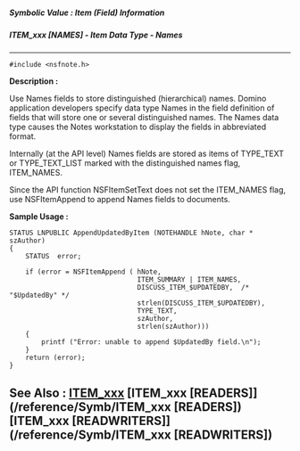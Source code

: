 ##### Symbolic Value : Item (Field) Information
##### ITEM_xxx [NAMES] - Item Data Type - Names
---
```
#include <nsfnote.h>
```
**Description :**

Use Names fields to store distinguished (hierarchical) names.  Domino 
application developers specify data type Names in the field definition of 
fields that will store one or several distinguished names. The Names data type 
causes the Notes workstation to display the fields in abbreviated format.

Internally (at the API level) Names fields are stored as items of TYPE_TEXT or 
TYPE_TEXT_LIST marked with the distinguished names flag, ITEM_NAMES. 

Since the API function NSFItemSetText does not set the ITEM_NAMES flag, use 
NSFItemAppend to append Names fields to documents.

**Sample Usage :**
```
STATUS LNPUBLIC AppendUpdatedByItem (NOTEHANDLE hNote, char * szAuthor)
{
    STATUS  error;

    if (error = NSFItemAppend ( hNote, 
                                ITEM_SUMMARY | ITEM_NAMES,
                                DISCUSS_ITEM_$UPDATEDBY,  /* "$UpdatedBy" */
                                strlen(DISCUSS_ITEM_$UPDATEDBY),
                                TYPE_TEXT,
                                szAuthor,
                                strlen(szAuthor)))
    {
        printf ("Error: unable to append $UpdatedBy field.\n");
    }
    return (error);
}
```
**See Also :**
[ITEM_xxx](/reference/Symb/ITEM_xxx)
[ITEM_xxx [READERS]](/reference/Symb/ITEM_xxx [READERS])
[ITEM_xxx [READWRITERS]](/reference/Symb/ITEM_xxx [READWRITERS])
---
